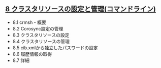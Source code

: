 ## [8 クラスタリソースの設定と管理(コマンドライン)](https://documentation.suse.com/ja-jp/sle-ha/15-SP1/html/SLE-HA-all/cha-ha-manual-config.html)

- 8.1 crmsh - 概要
- 8.2 Corosync設定の管理
- 8.3 クラスタリソースの設定
- 8.4 クラスタリソースの管理
- 8.5 cib.xmlから独立したパスワードの設定
- 8.6 履歴情報の取得
- 8.7 詳細
